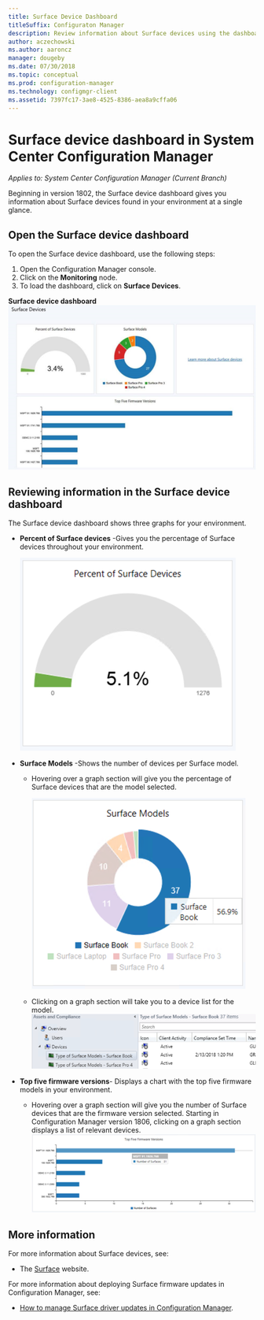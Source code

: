```yaml
---
title: Surface Device Dashboard
titleSuffix: Configuraton Manager
description: Review information about Surface devices using the dashboard.
author: aczechowski
ms.author: aaroncz
manager: dougeby
ms.date: 07/30/2018
ms.topic: conceptual
ms.prod: configuration-manager
ms.technology: configmgr-client
ms.assetid: 7397fc17-3ae8-4525-8386-aea8a9cffa06
---
```

# Surface device dashboard in System Center Configuration Manager

*Applies to: System Center Configuration Manager (Current Branch)*

Beginning in version 1802, the Surface device dashboard gives you information about Surface devices found in your environment at a single glance. <!--1355788-->

## Open the Surface device dashboard

To open the Surface device dashboard, use the following steps: 

1. Open the Configuration Manager console. 
2. Click on the **Monitoring** node. 
3. To load the dashboard, click on **Surface Devices**.

**Surface device dashboard**
![Surface device dashboard](media\Surface-device-dashboard.PNG)



## Reviewing information in the Surface device dashboard

The Surface device dashboard shows three graphs for your environment. 

- **Percent of Surface devices** -Gives you the percentage of Surface devices throughout your environment.

    ![Percent of Surface devices graph](media\Percent-Surface-Devices.PNG)
- **Surface Models** -Shows the number of devices per Surface model. 
    - Hovering over a graph section will give you the percentage of Surface devices that are the model selected. 

         ![Surface models graph](media\Surface-Models-Hover.PNG)
    - Clicking on a graph section will take you to a device list for the model. 
        ![Surface model device list](media\Surface-Model-Device-List.PNG)

- **Top five firmware versions**- Displays a chart with the top five firmware models in your environment. 
    - Hovering over a graph section will give you the number of Surface devices that are the firmware version selected. Starting in Configuration Manager version 1806, clicking on a graph section displays a list of relevant devices. <!--1358654-->
       ![Surface model device list](media\Surface-Firmware-Hover.PNG)


## More information

For more information about Surface devices, see:
 - The [Surface]( https://go.microsoft.com/fwlink/?linkid=861998) website.
    
For more information about deploying Surface firmware updates in Configuration Manager, see:
 - [How to manage Surface driver updates in Configuration Manager]( https://support.microsoft.com/help/4098906).




